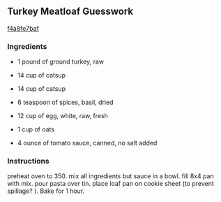 ## Turkey Meatloaf Guesswork

[f4a8fe7baf](http://www.food.com/recipe/turkey-meatloaf-guesswork-406914)

### Ingredients

 - 1 pound of ground turkey, raw

 - 14 cup of catsup

 - 14 cup of catsup

 - 6 teaspoon of spices, basil, dried

 - 12 cup of egg, white, raw, fresh

 - 1 cup of oats

 - 4 ounce of tomato sauce, canned, no salt added

### Instructions

preheat oven to 350. mix all ingredients but sauce in a bowl. fill 8x4 pan with mix. pour pasta over tin. place loaf pan on cookie sheet (to prevent spillage? ). Bake for 1 hour.